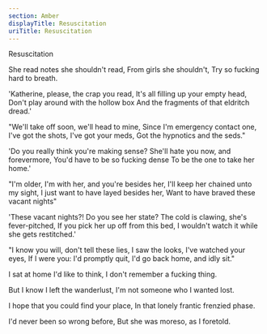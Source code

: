 ```yaml
---
section: Amber
displayTitle: Resuscitation
uriTitle: Resuscitation
---
```


Resuscitation

She read notes she shouldn't read,
From girls she shouldn't,
Try so fucking hard to breath.

'Katherine, please, the crap you read,
It's all filling up your empty head,
Don't play around with the hollow box
And the fragments of that eldritch dread.'

"We'll take off soon, we'll head to mine,
Since I'm emergency contact one,
I've got the shots, I've got your meds,
Got the hypnotics and the seds."

'Do you really think you're making sense?
She'll hate you now, and forevermore,
You'd have to be so fucking dense
To be the one to take her home.'

"I'm older, I'm with her, and you're besides her,
I'll keep her chained unto my sight,
I just want to have layed besides her,
Want to have braved these vacant nights"

'These vacant nights?! Do you see her state?
The cold is clawing, she's fever-pitched,
If you pick her up off from this bed,
I wouldn't watch it while she gets restitched.'

"I know you will, don't tell these lies,
I saw the looks, I've watched your eyes,
If I were you: I'd promptly quit,
I'd go back home, and idly sit."

I sat at home I'd like to think,
I don't remember a fucking thing.

But I know I left the wanderlust,
I'm not someone who I wanted lost.

I hope that you could find your place,
In that lonely frantic frenzied phase.

I'd never been so wrong before,
But she was moreso, as I foretold.
